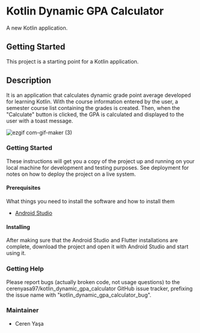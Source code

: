 # Kotlin Dynamic GPA Calculator

A new Kotlin application.

## Getting Started

This project is a starting point for a Kotlin application.

## Description
It is an application that calculates dynamic grade point average developed for learning Kotlin. With the course information entered by the user, a semester course list containing the grades is created. Then, when the "Calculate" button is clicked, the GPA is calculated and displayed to the user with a toast message.

![ezgif com-gif-maker (3)](https://user-images.githubusercontent.com/59059790/120561169-ba595380-c40c-11eb-8b8a-cc7efd938a7c.gif)

### Getting Started
These instructions will get you a copy of the project up and running on your local machine for development and testing purposes. See deployment for notes on how to deploy the project on a live system.

#### Prerequisites
What things you need to install the software and how to install them
* [Android Studio](https://developer.android.com/studio/install)

#### Installing
After making sure that the Android Studio and Flutter installations are complete, download the project and open it with Android Studio and start using it.

### Getting Help
Please report bugs (actually broken code, not usage questions) to the cerenyasa97/kotlin_dynamic_gpa_calculator GitHub issue tracker, prefixing the issue name with "kotlin_dynamic_gpa_calculator_bug".

### Maintainer
* Ceren Yaşa 
